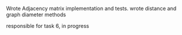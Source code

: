Wrote Adjacency matrix implementation and tests.
wrote distance and graph diameter methods

responsible for task 6, in progress

